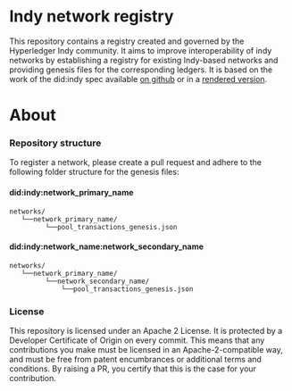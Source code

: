 
# Indy network registry

This repository contains a registry created and governed by the Hyperledger Indy community. It aims to improve interoperability of indy networks by establishing a registry for existing Indy-based networks and providing genesis files for the corresponding ledgers. It is based on the work of the did:indy spec available [on github](https://github.com/hyperledger/indy-did-method) or in a [rendered version](https://hyperledger.github.io/indy-did-method/).


# About

### Repository structure 

To register a network, please create a pull request and adhere to the following folder structure for the genesis files:

#### did:indy:network_primary_name
```
networks/
   └──network_primary_name/
         └──pool_transactions_genesis.json
```

#### did:indy:network_name:network_secondary_name
```
networks/
   └──network_primary_name/
         └──network_secondary_name/
             └──pool_transactions_genesis.json
```

### License

This repository is licensed under an Apache 2 License. It is protected by a Developer Certificate of Origin on every commit. This means that any contributions you make must be licensed in an Apache-2-compatible way, and must be free from patent encumbrances or additional terms and conditions. By raising a PR, you certify that this is the case for your contribution.
